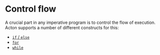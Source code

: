 # Control flow

A crucial part in any imperative program is to control the flow of execution. Acton supports a number of different constructs for this:

- [`if` / `else`](control_flow/if_else.md)
- [`for`](control_flow/for.md)
- [`while`](control_flow/while.md)
